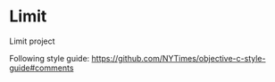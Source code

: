 # Limit
Limit project

Following style guide: https://github.com/NYTimes/objective-c-style-guide#comments
